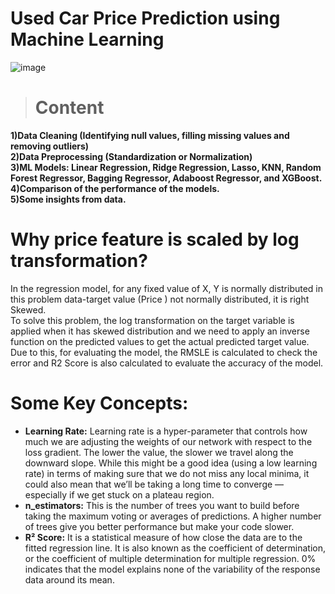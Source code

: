 # Used Car Price Prediction using Machine Learning
![image](https://miro.medium.com/max/647/1*ZOcUPrSXLYucFxppoI-dYg.png)

> # Content
**1)Data Cleaning (Identifying null values, filling missing values and removing outliers)** <br>
**2)Data Preprocessing (Standardization or Normalization)**<br>
**3)ML Models: Linear Regression, Ridge Regression, Lasso, KNN, Random Forest Regressor, Bagging Regressor, Adaboost Regressor, and XGBoost.**<br>
**4)Comparison of the performance of the models.**<br>
**5)Some insights from data.**<br>

# Why price feature is scaled by log transformation?
In the regression model, for any fixed value of X, Y is normally distributed in this problem data-target value (Price ) not normally distributed, it is right Skewed.<br>
To solve this problem, the log transformation on the target variable is applied when it has skewed distribution and we need to apply an inverse function on the predicted values to get the actual predicted target value.<br>
Due to this, for evaluating the model, the RMSLE is calculated to check the error and R2 Score is also calculated to evaluate the accuracy of the model.

# Some Key Concepts:
* **Learning Rate:** Learning rate is a hyper-parameter that controls how much we are adjusting the weights of our network with respect to the loss gradient. The lower the value, the slower we travel along the downward slope. While this might be a good idea (using a low learning rate) in terms of making sure that we do not miss any local minima, it could also mean that we’ll be taking a long time to converge — especially if we get stuck on a plateau region.
* **n_estimators:** This is the number of trees you want to build before taking the maximum voting or averages of predictions. A higher number of trees give you better performance but make your code slower.
* **R² Score:** It is a statistical measure of how close the data are to the fitted regression line. It is also known as the coefficient of determination, or the coefficient of multiple determination for multiple regression. 0% indicates that the model explains none of the variability of the response data around its mean.


